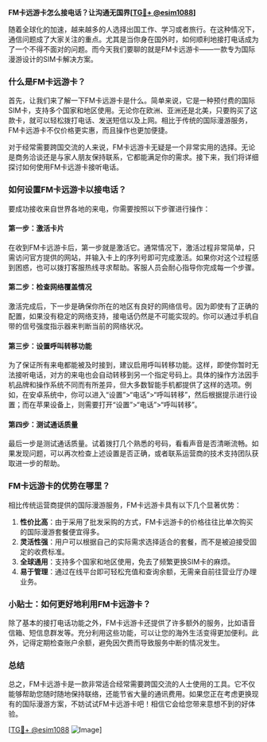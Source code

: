 **FM卡远游卡怎么接电话？让沟通无国界[[TG💪+ @esim1088](https://t.me/s/esim1088)]**

随着全球化的加速，越来越多的人选择出国工作、学习或者旅行。在这种情况下，通信问题成了大家关注的重点。尤其是当你身在国外时，如何顺利地接打电话成为了一个不得不面对的问题。而今天我们要聊的就是FM卡远游卡——一款专为国际漫游设计的SIM卡解决方案。

### 什么是FM卡远游卡？

首先，让我们来了解一下FM卡远游卡是什么。简单来说，它是一种预付费的国际SIM卡，支持多个国家和地区使用。无论你在欧洲、亚洲还是北美，只要购买了这款卡，就可以轻松拨打电话、发送短信以及上网。相比于传统的国际漫游服务，FM卡远游卡不仅价格更实惠，而且操作也更加便捷。

对于经常需要跨国交流的人来说，FM卡远游卡无疑是一个非常实用的选择。无论是商务洽谈还是与家人朋友保持联系，它都能满足你的需求。接下来，我们将详细探讨如何使用FM卡远游卡接听电话。

### 如何设置FM卡远游卡以接电话？

要成功接收来自世界各地的来电，你需要按照以下步骤进行操作：

#### 第一步：激活卡片

在收到FM卡远游卡后，第一步就是激活它。通常情况下，激活过程非常简单，只需访问官方提供的网站，并输入卡上的序列号即可完成激活。如果你对这个过程感到困惑，也可以拨打客服热线寻求帮助。客服人员会耐心指导你完成每一个步骤。

#### 第二步：检查网络覆盖情况

激活完成后，下一步是确保你所在的地区有良好的网络信号。因为即使有了正确的配置，如果没有稳定的网络支持，接电话仍然是不可能实现的。你可以通过手机自带的信号强度指示器来判断当前的网络状况。

#### 第三步：设置呼叫转移功能

为了保证所有来电都能被及时接到，建议启用呼叫转移功能。这样，即使你暂时无法接听电话，对方的来电也会自动转移到另一个指定号码上。具体的操作方法因手机品牌和操作系统不同而有所差异，但大多数智能手机都提供了这样的选项。例如，在安卓系统中，你可以进入“设置”>“电话”>“呼叫转移”，然后根据提示进行设置；而在苹果设备上，则需要打开“设置”>“电话”>“呼叫转移”。

#### 第四步：测试通话质量

最后一步是测试通话质量。试着拨打几个熟悉的号码，看看声音是否清晰流畅。如果发现问题，可以再次检查上述设置是否正确，或者联系运营商的技术支持团队获取进一步的帮助。

### FM卡远游卡的优势在哪里？

相比传统运营商提供的国际漫游服务，FM卡远游卡具有以下几个显著优势：

1. **性价比高**：由于采用了批发采购的方式，FM卡远游卡的价格往往比单次购买的国际漫游套餐便宜得多。
2. **灵活性强**：用户可以根据自己的实际需求选择适合的套餐，而不是被迫接受固定的收费标准。
3. **全球通用**：支持多个国家和地区使用，免去了频繁更换SIM卡的麻烦。
4. **易于管理**：通过在线平台即可轻松充值和查询余额，无需亲自前往营业厅办理业务。

### 小贴士：如何更好地利用FM卡远游卡？

除了基本的接打电话功能之外，FM卡远游卡还提供了许多额外的服务，比如语音信箱、短信息群发等。充分利用这些功能，可以让您的海外生活变得更加便利。此外，记得定期检查账户余额，避免因欠费而导致服务中断的情况发生。

### 总结

总之，FM卡远游卡是一款非常适合经常需要跨国交流的人士使用的工具。它不仅能够帮助您随时随地保持联络，还能节省大量的通讯费用。如果您正在考虑更换现有的国际漫游方案，不妨试试FM卡远游卡吧！相信它会给您带来意想不到的好体验。

[[TG💪+ @esim1088](https://t.me/s/esim1088) ![Image](https://i.postimg.cc/4NQfJmqS/Snipaste-2025-05-13-00-14-12.png)]